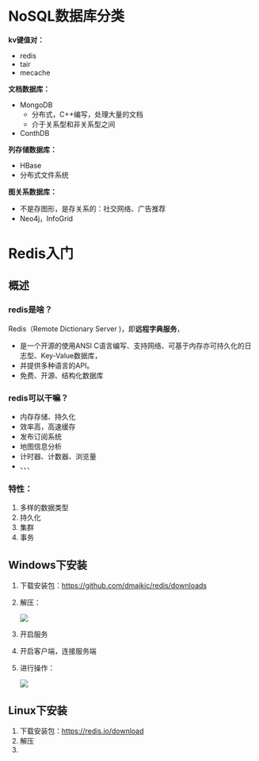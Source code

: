# NoSQL数据库分类

**kv键值对：**

- redis
- tair
- mecache

**文档数据库：**

- MongoDB
  - 分布式，C++编写，处理大量的文档
  - 介于关系型和非关系型之间
- ConthDB

**列存储数据库：**

- HBase
- 分布式文件系统

**图关系数据库：**

- 不是存图形，是存关系的：社交网络、广告推荐
- Neo4j，InfoGrid

# Redis入门

## 概述

### redis是啥？

Redis（Remote Dictionary Server )，即**远程字典服务**，

- 是一个开源的使用ANSI C语言编写、支持网络、可基于内存亦可持久化的日志型、Key-Value数据库，
- 并提供多种语言的API。
- 免费、开源、结构化数据库

### redis可以干嘛？

- 内存存储、持久化
- 效率高，高速缓存
- 发布订阅系统
- 地图信息分析
- 计时器、计数器、浏览量
- 、、、

### 特性：

1. 多样的数据类型
2. 持久化
3. 集群
4. 事务

## Windows下安装

1. 下载安装包：https://github.com/dmajkic/redis/downloads

2. 解压：

   ![](https://azhu12138.oss-cn-shenzhen.aliyuncs.com/img/20210616201916.png)

3. 开启服务

4. 开启客户端，连接服务端

5. 进行操作：

   ![](https://azhu12138.oss-cn-shenzhen.aliyuncs.com/img/20210616202058.png)



## Linux下安装

1. 下载安装包：https://redis.io/download
2. 解压
3.  